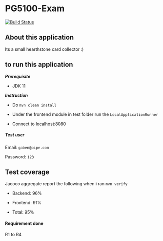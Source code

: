 

# PG5100-Exam

[![Build Status](https://travis-ci.com/Hannarong98/PG5100-Prep.svg?token=DqMpxq41VWvgzW8Fy3oq&branch=master)](https://travis-ci.com/Hannarong98/PG5100-Prep)

## About this application 

Its a small hearthstone card collector :)

## to run this application

***Prerequisite***

* JDK 11

***Instruction***

* Do ``mvn clean install``

* Under the frontend module in test folder run the ``LocalApplicationRunner``

* Connect to localhost:8080

##### Test user 

Email: ``gaben@pipe.com``

Password: ``123``


## Test coverage

Jacoco aggregate report the following when i ran ``mvn verify``

* Backend: 96%

* Frontend: 91%

* Total: 95%

#### Requirement done

R1 to R4
